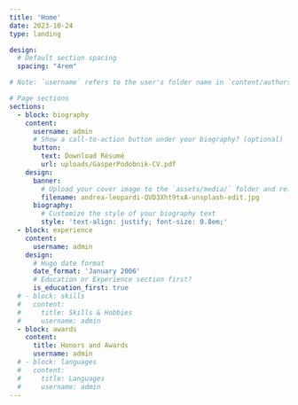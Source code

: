 ```yaml
---
title: 'Home'
date: 2023-10-24
type: landing

design:
  # Default section spacing
  spacing: "4rem"

# Note: `username` refers to the user's folder name in `content/authors/`

# Page sections
sections:
  - block: biography
    content:
      username: admin
      # Show a call-to-action button under your biography? (optional)
      button:
        text: Download Résumé
        url: uploads/GasperPodobnik-CV.pdf
    design:
      banner:
        # Upload your cover image to the `assets/media/` folder and reference it here
        filename: andrea-leopardi-QVD3Xht9txA-unsplash-edit.jpg
      biography:
        # Customize the style of your biography text
        style: 'text-align: justify; font-size: 0.8em;'
  - block: experience
    content:
      username: admin
    design:
      # Hugo date format
      date_format: 'January 2006'
      # Education or Experience section first?
      is_education_first: true
  # - block: skills
  #   content:
  #     title: Skills & Hobbies
  #     username: admin
  - block: awards
    content:
      title: Honors and Awards
      username: admin
  # - block: languages
  #   content:
  #     title: Languages
  #     username: admin
---
```


